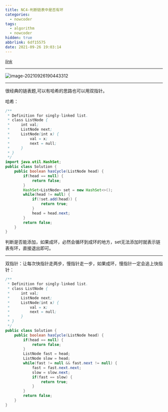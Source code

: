 ```yaml
---
title: NC4-判断链表中是否有环
categories:
  - nowcoder
tags:
  - algorithm
  - nowcoder
hidden: true
abbrlink: 6df15575
date: 2021-09-26 19:03:14
---
```


[$link$](https://www.nowcoder.com/practice/650474f313294468a4ded3ce0f7898b9?tpId=188&&tqId=38576&rp=1&ru=/activity/oj&qru=/ta/job-code-high-week/question-ranking)

<hr/>

![image-20210926190443312](https://gitee.com/cao_ziqiang/img/raw/master/20210926190443.png)

<hr/>

很经典的链表题,可以有哈希的思路也可以用双指针。

哈希：

```java
/**
 * Definition for singly-linked list.
 * class ListNode {
 *     int val;
 *     ListNode next;
 *     ListNode(int x) {
 *         val = x;
 *         next = null;
 *     }
 * }
 */
import java.util.HashSet;
public class Solution {
    public boolean hasCycle(ListNode head) {
        if(head == null) {
            return false;
        }
        HashSet<ListNode> set = new HashSet<>();
        while(head != null) {
            if(!set.add(head)) {
                return true;
            }
            head = head.next;
        }
        return false;
    }
}
```

判断是否能添加，如果成环，必然会循环到成环的地方，set无法添加时就表示链表有环，直接退出即可。

<hr/>

双指针：让每次快指针走两步，慢指针走一步，如果成环，慢指针一定会追上快指针：

```java
/**
 * Definition for singly-linked list.
 * class ListNode {
 *     int val;
 *     ListNode next;
 *     ListNode(int x) {
 *         val = x;
 *         next = null;
 *     }
 * }
 */
public class Solution {
    public boolean hasCycle(ListNode head) {
        if(head == null) {
            return false;
        }
        ListNode fast = head;
        ListNode slow = head;
        while(fast != null && fast.next != null) {
            fast = fast.next.next;
            slow = slow.next;
            if(fast == slow) {
                return true;
            }
        }
        return false;
    }
}
```

